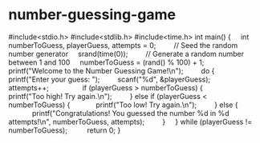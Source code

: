 # number-guessing-game
#include<stdio.h>
#include<stdlib.h>
#include<time.h>
int main() {
    int numberToGuess, playerGuess, attempts = 0;
    
    // Seed the random number generator
    srand(time(0));
    
    // Generate a random number between 1 and 100
    numberToGuess = (rand() % 100) + 1;
    
    printf("Welcome to the Number Guessing Game!\n");
    
    do {
        printf("Enter your guess: ");
        scanf("%d", &playerGuess);
        attempts++;
        
        if (playerGuess > numberToGuess) {
            printf("Too high! Try again.\n");
        } else if (playerGuess < numberToGuess) {
            printf("Too low! Try again.\n");
        } else {
            printf("Congratulations! You guessed the number %d in %d attempts!\n", numberToGuess, attempts);
        }
    } while (playerGuess != numberToGuess);
    
    return 0;
    }

